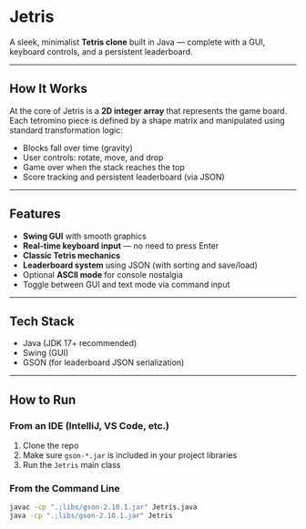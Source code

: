 # Jetris

A sleek, minimalist **Tetris clone** built in Java — complete with a GUI, keyboard controls, and a persistent leaderboard.

---

## How It Works

At the core of Jetris is a **2D integer array** that represents the game board. Each tetromino piece is defined by a shape matrix and manipulated using standard transformation logic:

- Blocks fall over time (gravity)
- User controls: rotate, move, and drop
- Game over when the stack reaches the top
- Score tracking and persistent leaderboard (via JSON)

---

## Features

- **Swing GUI** with smooth graphics
- **Real-time keyboard input** — no need to press Enter
- **Classic Tetris mechanics**
- **Leaderboard system** using JSON (with sorting and save/load)
- Optional **ASCII mode** for console nostalgia
- Toggle between GUI and text mode via command input

---

## Tech Stack

- Java (JDK 17+ recommended)
- Swing (GUI)
- GSON (for leaderboard JSON serialization)

---

## How to Run

### From an IDE (IntelliJ, VS Code, etc.)

1. Clone the repo  
2. Make sure `gson-*.jar` is included in your project libraries  
3. Run the `Jetris` main class  

### From the Command Line

```bash
javac -cp ".;libs/gson-2.10.1.jar" Jetris.java
java -cp ".;libs/gson-2.10.1.jar" Jetris
```

